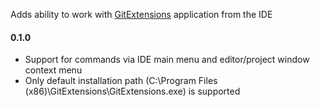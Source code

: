 <p>Adds ability to work with <a href="https://github.com/gitextensions/gitextensions">GitExtensions</a> application from the IDE</p>

<p>
  <h4>0.1.0</h4>
  <ul>
    <li>Support for commands via IDE main menu and editor/project window context menu</li>
    <li>Only default installation path (C:\Program Files (x86)\GitExtensions\GitExtensions.exe) is supported</li>
  </ul>
</p>
